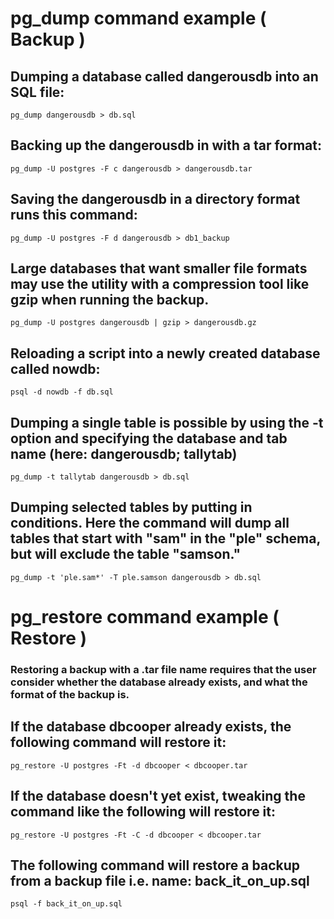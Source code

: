 # pg_dump command example ( Backup )
## Dumping a database called dangerousdb into an SQL file:
````
pg_dump dangerousdb > db.sql
````
## Backing up the dangerousdb in with a tar format:
````
pg_dump -U postgres -F c dangerousdb > dangerousdb.tar
````
## Saving the dangerousdb in a directory format runs this command:
````
pg_dump -U postgres -F d dangerousdb > db1_backup
````
## Large databases that want smaller file formats may use the utility with a compression tool like gzip when running the backup.
````
pg_dump -U postgres dangerousdb | gzip > dangerousdb.gz
````
## Reloading a script into a newly created database called nowdb:
````
psql -d nowdb -f db.sql
````
## Dumping a single table is possible by using the -t option and specifying the database and tab name (here: dangerousdb; tallytab)
````
pg_dump -t tallytab dangerousdb > db.sql
````
## Dumping selected tables by putting in conditions. Here the command will dump all tables that start with "sam" in the "ple" schema, but will exclude the table "samson."
````
pg_dump -t 'ple.sam*' -T ple.samson dangerousdb > db.sql
````


# pg_restore command example ( Restore )
### Restoring a backup with a .tar file name requires that the user consider whether the database already exists, and what the format of the backup is.

## If the database dbcooper already exists, the following command will restore it:
````
pg_restore -U postgres -Ft -d dbcooper < dbcooper.tar
````
## If the database doesn't yet exist, tweaking the command like the following will restore it:
````
pg_restore -U postgres -Ft -C -d dbcooper < dbcooper.tar
````
## The following command will restore a backup from a backup file i.e. name: back_it_on_up.sql
````
psql -f back_it_on_up.sql
````
